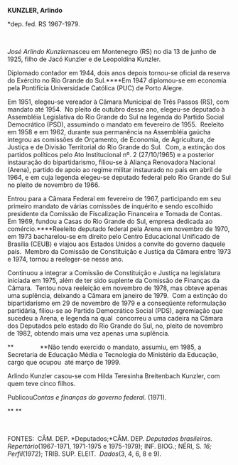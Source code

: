 **KUNZLER, Arlindo**

\*dep. fed. RS 1967-1979.

 

*José Arlindo Kunzler*nasceu em Montene­gro (RS) no dia 13 de junho de
1925, filho de Jacó Kunzler e de Leopoldina Kunzler.

Diplomado contador em 1944, dois anos depois tornou-se oficial da
reserva do Exército no Rio Grande do Sul.****Em 1947 diplomou-se em
economia pela Pontifícia Uni­versidade Católica (PUC) de Porto Alegre.

Em 1951, elegeu-se vereador à Câmara Mu­nicipal de Três Passos (RS), com
mandato até 1954.  No pleito de outubro desse ano, elegeu-­se deputado à
Assembléia Legislativa do Rio Grande do Sul na legenda do Partido Social
Democrático (PSD), assumindo o mandato em fevereiro de 1955.  Reeleito
em 1958 e em 1962, durante sua permanência na Assembléia gaúcha integrou
as comissões de Orçamento, de Economia, de Agricultura, de Justiça e de
Divisão Territorial do Rio Grande do Sul.  Com, a extinção dos partidos
políticos pelo Ato Institucional nº. 2 (27/10/1965) e a pos­terior
instauração do bipartidarismo, filiou-se à Aliança Renovadora Nacional
(Arena), partido de apoio ao regime militar instaurado no país em abril
de 1964, e em cuja legenda elegeu-se deputado federal pelo Rio Grande do
Sul no pleito de novembro de 1966.

Entrou para a Câmara Federal em feverei­ro de 1967, participando em seu
primeiro mandato de várias comissões de inquérito e sendo escolhido
presidente da Comissão de Fiscalização Financeira e Tomada de Contas. Em
1969, fundou a Casas do Rio Grande do Sul, empresa dedicada ao
comércio.****Reeleito deputado federal pela Arena em novembro de 1970,
em 1973 bacharelou-se em direito pelo Centro Educa­cional Unificado de
Brasília (CEUB) e viajou aos Estados Unidos a convite do governo
da­quele país.  Membro da Comissão de Constituição e Justiça da Câmara
entre 1973 e 1974, tornou a reeleger-se nesse ano.

Continuou a integrar a Comissão de Cons­tituição e Justiça na
legislatura iniciada em 1975, além de ter sido suplente da Comissão de
Finanças da Câmara.  Tentou nova reeleição em novembro de 1978, mas
obteve apenas uma suplência, deixando a Câmara em janeiro de 1979.  Com
a extinção do bipartidarismo em 29 de novembro de 1979 e a conseqüente
reformulação partidária, filiou-se ao Partido Democrático Social (PDS),
agremiação que sucedeu a Arena, e legenda na qual  concorreu a uma
cadeira na Câmara dos Depu­tados pelo estado do Rio Grande do Sul, no,
pleito de novembro de 1982, obtendo mais uma vez apenas uma suplência.

**               **Não tendo exercido o mandato, assumiu, em 1985, a
Secretaria de Educação Média e Tecnologia do Ministério da Educação,
cargo que ocupou  até março de 1999.

Arlindo Kunzler casou-se com Hilda Teresinha Breitenbach Kunzler, com
quem teve cinco filhos.

Publi­cou*Contas e finanças do governo federal.* (1971).

** **

 

FONTES:  CÂM. DEP. *Deputados;*CÂM. DEP. *Deputados brasileiros.
Repertório*(1967-1971, 1971-1975 e 1975-1979); INF. BIOG.; NÉRI, S. *16;
Perfil*(1972); TRIB. SUP. ELEIT.  *Dados*(3, 4, 6, 8 e 9).

 
